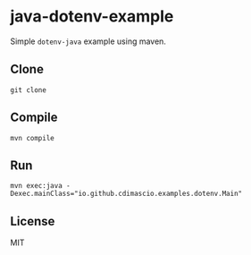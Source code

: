 # java-dotenv-example

Simple `dotenv-java` example using maven.

## Clone

```shell
git clone 
```

## Compile

```shell
mvn compile
```

## Run

```shell
mvn exec:java -Dexec.mainClass="io.github.cdimascio.examples.dotenv.Main"
```

## License

MIT